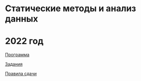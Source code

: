 # Статические методы и анализ данных

# 2022 год

[Программа](https://npm.mipt.ru/youtrack/articles/EDU-A-8/)

[Задания](https://npm.mipt.ru/youtrack/articles/EDU-A-5/)

[Правила сдачи](https://npm.mipt.ru/youtrack/articles/EDU-A-7/)

